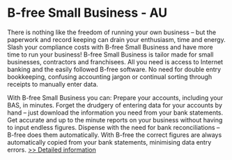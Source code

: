 # B-free Small Business - AU
There is nothing like the freedom of running your own business – but the paperwork and record keeping can drain your enthusiasm, time and energy. Slash your compliance costs with B-free Small Business and have more time to run your business!
B-free Small Business is tailor made for small businesses, contractors and franchisees. All you need is access to Internet banking and the easily followed B-free software. No need for double entry bookkeeping, confusing accounting jargon or continual sorting through receipts to manually enter data.

With B-free Small Business you can:
Prepare your accounts, including your BAS, in minutes.
Forget the drudgery of entering data for your accounts by hand – just download the information you need from your bank statements.
Get accurate and up to the minute reports on your business without having to input endless figures.
Dispense with the need for bank reconciliations – B-free does them automatically.
With B-free the correct figures are always automatically copied from your bank statements, minimising data entry errors.
[>> Detailed information](https://secure.element5.com/esales/product.html?productid=300176787&affiliateid=200057808)